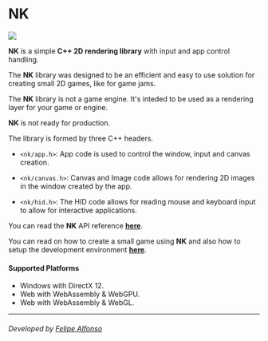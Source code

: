 NK
==

![](https://bitnenfer.com/libnk/libnk-splash.jpg)

**NK** is a simple **C++ 2D rendering library** with input and app control handling.

The **NK** library was designed to be an efficient and easy to use solution for creating small 2D games, like for game jams. 

The **NK** library is not a game engine. It's inteded to be used as a rendering layer for your game or engine.

**NK** is not ready for production. 

The library is formed by three C++ headers.

- `<nk/app.h>`: App code is used to control the window, input and canvas creation.

- `<nk/canvas.h>`: Canvas and Image code allows for rendering 2D images in the window created by the app.

- `<nk/hid.h>`: The HID code allows for reading mouse and keyboard input to allow for interactive applications.

You can read the **NK** API reference **[here](APIREFERENCE.md)**.

You can read on how to create a small game using **NK** and also how to setup the development environment **[here](DOCUMENTATION.md)**.

#### Supported Platforms
- Windows with DirectX 12.
- Web with WebAssembly & WebGPU.
- Web with WebAssembly & WebGL.

---
###### Developed by [Felipe Alfonso](https://bitnenfer.com/)
